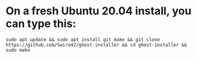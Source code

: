 # On a fresh Ubuntu 20.04 install, you can type this:

`sudo apt update && sudo apt install git make && git clone https://github.com/Swire42/ghost-installer && cd ghost-installer && sudo make`

